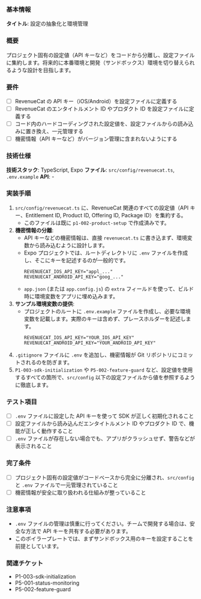 ### 基本情報

**タイトル**: 設定の抽象化と環境管理

### 概要

プロジェクト固有の設定値（API キーなど）をコードから分離し、設定ファイルに集約します。将来的に本番環境と開発（サンドボックス）環境を切り替えられるような設計を目指します。

### 要件

- [ ] RevenueCat の API キー（iOS/Android）を設定ファイルに定義する
- [ ] RevenueCat のエンタイトルメント ID やプロダクト ID を設定ファイルに定義する
- [ ] コード内のハードコーディングされた設定値を、設定ファイルからの読み込みに置き換え、一元管理する
- [ ] 機密情報（API キーなど）がバージョン管理に含まれないようにする

### 技術仕様

**技術スタック**: TypeScript, Expo
**ファイル**: `src/config/revenuecat.ts`, `.env.example`
**API**: -

### 実装手順

1.  `src/config/revenuecat.ts` に、RevenueCat 関連のすべての設定値（API キー、Entitlement ID, Product ID, Offering ID, Package ID）を集約する。
    - このファイルは既に `p1-002-product-setup` で作成済みです。
2.  **機密情報の分離**:
    - API キーなどの機密情報は、直接 `revenuecat.ts` に書き込まず、環境変数から読み込むように設計します。
    - Expo プロジェクトでは、ルートディレクトリに `.env` ファイルを作成し、そこにキーを記述するのが一般的です。
      ```.env
      REVENUECAT_IOS_API_KEY="appl_..."
      REVENUECAT_ANDROID_API_KEY="goog_..."
      ```
    - `app.json` (または `app.config.js`) の `extra` フィールドを使って、ビルド時に環境変数をアプリに埋め込みます。
3.  **サンプル環境変数の提供**:
    - プロジェクトのルートに `.env.example` ファイルを作成し、必要な環境変数を記載します。実際のキーは含めず、プレースホルダーを記述します。
      ```.env.example
      REVENUECAT_IOS_API_KEY="YOUR_IOS_API_KEY"
      REVENUECAT_ANDROID_API_KEY="YOUR_ANDROID_API_KEY"
      ```
4.  `.gitignore` ファイルに `.env` を追加し、機密情報が Git リポジトリにコミットされるのを防ぎます。
5.  `P1-003-sdk-initialization` や `P5-002-feature-guard` など、設定値を使用するすべての箇所で、`src/config` 以下の設定ファイルから値を参照するように徹底します。

### テスト項目

- [ ] `.env` ファイルに設定した API キーを使って SDK が正しく初期化されること
- [ ] 設定ファイルから読み込んだエンタイトルメント ID やプロダクト ID で、機能が正しく動作すること
- [ ] `.env` ファイルが存在しない場合でも、アプリがクラッシュせず、警告などが表示されること

### 完了条件

- [ ] プロジェクト固有の設定値がコードベースから完全に分離され、`src/config` と `.env` ファイルで一元管理されていること
- [ ] 機密情報が安全に取り扱われる仕組みが整っていること

### 注意事項

- `.env` ファイルの管理は慎重に行ってください。チームで開発する場合は、安全な方法で API キーを共有する必要があります。
- このボイラープレートでは、まずサンドボックス用のキーを設定することを前提としています。

### 関連チケット

- P1-003-sdk-initialization
- P5-001-status-monitoring
- P5-002-feature-guard
